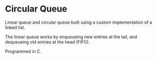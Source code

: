 # Circular Queue

Linear queue and circular queue built using a custom implementation of a linked list.

The linear queue works by enqueueing new entries at the tail, and dequeueing old entries at the head (FIFO).

Programmed in C.
